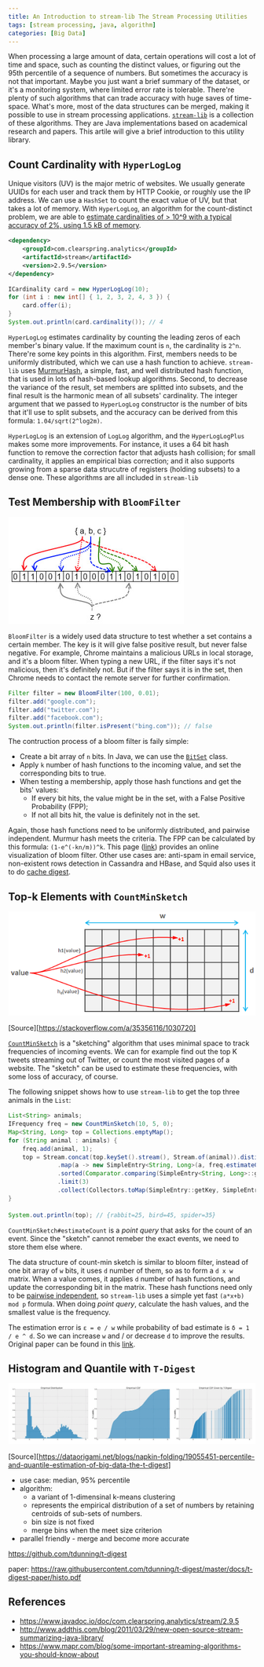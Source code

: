 ```yaml
---
title: An Introduction to stream-lib The Stream Processing Utilities
tags: [stream processing, java, algorithm]
categories: [Big Data]
---
```


When processing a large amount of data, certain operations will cost a lot of time and space, such as counting the distinct values, or figuring out the 95th percentile of a sequence of numbers. But sometimes the accuracy is not that important. Maybe you just want a brief summary of the dataset, or it's a monitoring system, where limited error rate is tolerable. There're plenty of such algorithms that can trade accuracy with huge saves of time-space. What's more, most of the data structures can be merged, making it possible to use in stream processing applications. [`stream-lib`][1] is a collection of these algorithms. They are Java implementations based on academical research and papers. This artile will give a brief introduction to this utility library.

## Count Cardinality with `HyperLogLog`

Unique visitors (UV) is the major metric of websites. We usually generate UUIDs for each user and track them by HTTP Cookie, or roughly use the IP address. We can use a `HashSet` to count the exact value of UV, but that takes a lot of memory. With `HyperLogLog`, an algorithm for the count-distinct problem, we are able to [estimate cardinalities of > 10^9 with a typical accuracy of 2%, using 1.5 kB of memory][2].

```xml
<dependency>
    <groupId>com.clearspring.analytics</groupId>
    <artifactId>stream</artifactId>
    <version>2.9.5</version>
</dependency>
```

```java
ICardinality card = new HyperLogLog(10);
for (int i : new int[] { 1, 2, 3, 2, 4, 3 }) {
    card.offer(i);
}
System.out.println(card.cardinality()); // 4
```

<!-- more -->

`HyperLogLog` estimates cardinality by counting the leading zeros of each member's binary value. If the maximum count is `n`, the cardinality is `2^n`. There're some key points in this algorithm. First, members needs to be uniformly distributed, which we can use a hash function to achieve. `stream-lib` uses [MurmurHash][3], a simple, fast, and well distributed hash function, that is used in lots of hash-based lookup algorithms. Second, to decrease the variance of the result, set members are splitted into subsets, and the final result is the harmonic mean of all subsets' cardinality. The integer argument that we passed to `HyperLogLog` constructor is the number of bits that it'll use to split subsets, and the accuracy can be derived from this formula: `1.04/sqrt(2^log2m)`.

`HyperLogLog` is an extension of `LogLog` algorithm, and the `HyperLogLogPlus` makes some more improvements. For instance, it uses a 64 bit hash function to remove the correction factor that adjusts hash collision; for small cardinality, it applies an empirical bias correction; and it also supports growing from a sparse data strucutre of registers (holding subsets) to a dense one. These algorithms are all included in `stream-lib`

## Test Membership with `BloomFilter`

![Bloom Filter](/images/stream-lib/bloom-filter.jpg)

`BloomFilter` is a widely used data structure to test whether a set contains a certain member. The key is it will give false positive result, but never false negative. For example, Chrome maintains a malicious URLs in local storage, and it's a bloom filter. When typing a new URL, if the filter says it's not malicious, then it's definitely not. But if the filter says it is in the set, then Chrome needs to contact the remote server for further confirmation.

```java
Filter filter = new BloomFilter(100, 0.01);
filter.add("google.com");
filter.add("twitter.com");
filter.add("facebook.com");
System.out.println(filter.isPresent("bing.com")); // false
```

The contruction process of a bloom filter is faily simple:

* Create a bit array of `n` bits. In Java, we can use the [`BitSet`][6] class.
* Apply `k` number of hash functions to the incoming value, and set the corresponding bits to true.
* When testing a membership, apply those hash functions and get the bits' values:
  * If every bit hits, the value might be in the set, with a False Positive Probability (FPP);
  * If not all bits hit, the value is definitely not in the set.

Again, those hash functions need to be uniformly distributed, and pairwise independent. Murmur hash meets the criteria. The FPP can be calculated by this formula: `(1-e^(-kn/m))^k`. This page ([link][4]) provides an online visualization of bloom filter. Other use cases are: anti-spam in email service, non-existent rows detection in Cassandra and HBase, and Squid also uses it to do [cache digest][5].

## Top-k Elements with `CountMinSketch`

![Count Min Sketch](/images/stream-lib/count-min-sketch.png)

[Source][https://stackoverflow.com/a/35356116/1030720]

[`CountMinSketch`][9] is a "sketching" algorithm that uses minimal space to track frequencies of incoming events. We can for example find out the top K tweets streaming out of Twitter, or count the most visited pages of a website. The "sketch" can be used to estimate these frequencies, with some loss of accuracy, of course.

The following snippet shows how to use `stream-lib` to get the top three animals in the `List`:

```java
List<String> animals;
IFrequency freq = new CountMinSketch(10, 5, 0);
Map<String, Long> top = Collections.emptyMap();
for (String animal : animals) {
    freq.add(animal, 1);
    top = Stream.concat(top.keySet().stream(), Stream.of(animal)).distinct()
              .map(a -> new SimpleEntry<String, Long>(a, freq.estimateCount(a)))
              .sorted(Comparator.comparing(SimpleEntry<String, Long>::getValue).reversed())
              .limit(3)
              .collect(Collectors.toMap(SimpleEntry::getKey, SimpleEntry::getValue));
}

System.out.println(top); // {rabbit=25, bird=45, spider=35}
```

`CountMinSketch#estimateCount` is a *point query* that asks for the count of an event. Since the "sketch" cannot remeber the exact events, we need to store them else where.

The data structure of count-min sketch is similar to bloom filter, instead of one bit array of `w` bits, it uses `d` number of them, so as to form a `d x w` matrix. When a value comes, it applies `d` number of hash functions, and update the corresponding bit in the matrix. These hash functions need only to be [pairwise independent][7], so `stream-lib` uses a simple yet fast `(a*x+b) mod p` formula. When doing *point query*, calculate the hash values, and the smallest value is the frequency.

The estimation error is `ε = e / w` while probability of bad estimate is `δ = 1 / e ^ d`. So we can increase `w` and / or decrease `d` to improve the results. Original paper can be found in this [link][8].

## Histogram and Quantile with `T-Digest`

![T-Digest](/images/stream-lib/t-digest.png)

[Source][https://dataorigami.net/blogs/napkin-folding/19055451-percentile-and-quantile-estimation-of-big-data-the-t-digest]

* use case: median, 95% percentile
* algorithm:
  * a variant of 1-dimensinal k-means clustering
  * represents the empirical distribution of a set of numbers by retaining centroids of sub-sets of numbers.
  * bin size is not fixed
  * merge bins when the meet size criterion
* parallel friendly - merge and become more accurate

https://github.com/tdunning/t-digest

paper: https://raw.githubusercontent.com/tdunning/t-digest/master/docs/t-digest-paper/histo.pdf

## References

* https://www.javadoc.io/doc/com.clearspring.analytics/stream/2.9.5
* http://www.addthis.com/blog/2011/03/29/new-open-source-stream-summarizing-java-library/
* https://www.mapr.com/blog/some-important-streaming-algorithms-you-should-know-about

[1]: https://github.com/addthis/stream-lib
[2]: https://en.wikipedia.org/wiki/HyperLogLog
[3]: https://en.wikipedia.org/wiki/MurmurHash
[4]: https://llimllib.github.io/bloomfilter-tutorial/
[5]: https://wiki.squid-cache.org/SquidFaq/CacheDigests
[6]: https://docs.oracle.com/javase/8/docs/api/java/util/BitSet.html
[7]: https://en.wikipedia.org/wiki/Pairwise_independence
[8]: https://web.archive.org/web/20060907232042/http://www.eecs.harvard.edu/~michaelm/CS222/countmin.pdf
[9]: https://en.wikipedia.org/wiki/Count%E2%80%93min_sketch
